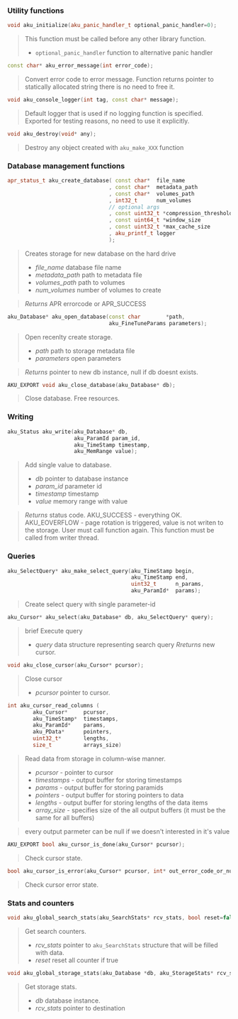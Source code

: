 
### Utility functions

```cpp
void aku_initialize(aku_panic_handler_t optional_panic_handler=0);
```
> This function must be called before any other library function.
>* `optional_panic_handler` function to alternative panic handler

```cpp
const char* aku_error_message(int error_code);
```
> Convert error code to error message. Function returns pointer to statically allocated string there is no need to free it.

```cpp
void aku_console_logger(int tag, const char* message);
```
>Default logger that is used if no logging function is specified. Exported for testing reasons, no need to use it explicitly.

```cpp
void aku_destroy(void* any);
```
>Destroy any object created with `aku_make_XXX` function

### Database management functions

```cpp
apr_status_t aku_create_database( const char*  file_name
                                , const char*  metadata_path
                                , const char*  volumes_path
                                , int32_t      num_volumes
                                // optional args
                                , const uint32_t *compression_threshold
                                , const uint64_t *window_size
                                , const uint32_t *max_cache_size
                                , aku_printf_t logger
                                );
```
>Creates storage for new database on the hard drive
>* _file_name_ database file name
>* _metadata_path_ path to metadata file
>* _volumes_path_ path to volumes
>* _num_volumes_ number of volumes to create

>_Returns_ APR errorcode or APR_SUCCESS

```cpp
aku_Database* aku_open_database(const char        *path, 
                                aku_FineTuneParams parameters);
```
>Open recenlty create storage.
>* _path_ path to storage metadata file
>* _parameters_ open parameters

>_Returns_ pointer to new db instance, null if db doesnt exists.

```cpp
AKU_EXPORT void aku_close_database(aku_Database* db);
```
>Close database. Free resources.

### Writing

```cpp
aku_Status aku_write(aku_Database* db, 
                     aku_ParamId param_id, 
                     aku_TimeStamp timestamp, 
                     aku_MemRange value);
```
>Add single value to database.
>* _db_ pointer to database instance
>* _param_id_ parameter id
>* _timestamp_ timestamp
>* _value_ memory range with value

>_Returns_ status code. AKU_SUCCESS - everything OK. AKU_EOVERFLOW - page rotation is triggered, value is not writen to the storage. User must call function again.
>This function must be called from writer thread.

### Queries

```cpp
aku_SelectQuery* aku_make_select_query(aku_TimeStamp begin,
                                       aku_TimeStamp end, 
                                       uint32_t      n_params, 
                                       aku_ParamId*  params);
```
>Create select query with single parameter-id

```cpp
aku_Cursor* aku_select(aku_Database* db, aku_SelectQuery* query);
```
>brief Execute query
>* _query_ data structure representing search query
>_Rreturns_ new cursor.

```cpp
void aku_close_cursor(aku_Cursor* pcursor);
```
>Close cursor
>* _pcursor_ pointer to cursor.

```cpp
int aku_cursor_read_columns ( 	
        aku_Cursor*     pcursor,
        aku_TimeStamp*  timestamps,
        aku_ParamId*    params,
        aku_PData*      pointers,
        uint32_t*       lengths,
        size_t          arrays_size)
```
>Read data from storage in column-wise manner.
>* _pcursor_ - pointer to cursor
>* _timestamps_ - output buffer for storing timestamps
>* _params_ - output buffer for storing paramids
>* _pointers_ - output buffer for storing pointers to data
>* _lengths_ - output buffer for storing lengths of the data items
>* _array_size_ - specifies size of the all output buffers (it must be the same for all buffers)

>every output parmeter can be null if we doesn't interested in it's value 

```cpp
AKU_EXPORT bool aku_cursor_is_done(aku_Cursor* pcursor);
```
>Check cursor state.

```cpp
bool aku_cursor_is_error(aku_Cursor* pcursor, int* out_error_code_or_null);
```
>Check cursor error state.

### Stats and counters

```cpp
void aku_global_search_stats(aku_SearchStats* rcv_stats, bool reset=false);
```
>Get search counters.
>* _rcv_stats_ pointer to `aku_SearchStats` structure that will be filled with data.
>* _reset_ reset all counter if true

```cpp
void aku_global_storage_stats(aku_Database *db, aku_StorageStats* rcv_stats);
```
>Get storage stats.
>* _db_ database instance.
>* _rcv_stats_ pointer to destination
